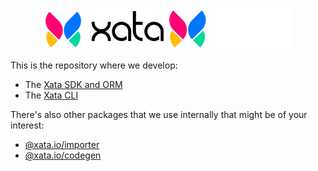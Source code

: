 <p align="center">
  <img width="200" src="https://raw.githubusercontent.com/xataio/company/main/logo/non-resizable/for-light-backgrounds/colored-with-text.png#gh-light-mode-only" />
  <img width="200" src="https://raw.githubusercontent.com/xataio/company/main/logo/non-resizable/for-dark-backgrounds/colored-with-text.png#gh-dark-mode-only" />
</p>

This is the repository where we develop:

- The [Xata SDK and ORM](./packages/client/README.md)
- The [Xata CLI](./cli/README.md)

There's also other packages that we use internally that might be of your interest:

- [@xata.io/importer](./packages/importer)
- [@xata.io/codegen](./packages/codegen)
